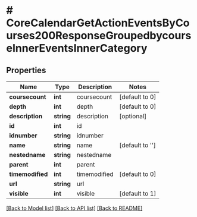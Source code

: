 # # CoreCalendarGetActionEventsByCourses200ResponseGroupedbycourseInnerEventsInnerCategory

## Properties

Name | Type | Description | Notes
------------ | ------------- | ------------- | -------------
**coursecount** | **int** | coursecount | [default to 0]
**depth** | **int** | depth | [default to 0]
**description** | **string** | description | [optional]
**id** | **int** | id |
**idnumber** | **string** | idnumber |
**name** | **string** | name | [default to '']
**nestedname** | **string** | nestedname |
**parent** | **int** | parent |
**timemodified** | **int** | timemodified | [default to 0]
**url** | **string** | url |
**visible** | **int** | visible | [default to 1]

[[Back to Model list]](../../README.md#models) [[Back to API list]](../../README.md#endpoints) [[Back to README]](../../README.md)
